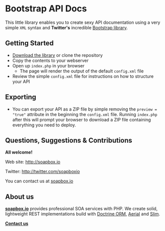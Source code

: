 # Bootstrap API Docs

This little library enables you to create sexy API documentation using a very simple `XML` syntax and **Twitter's** incredible [Bootstrap library](http://twitter.github.com/bootstrap/).

## Getting Started

  - [Download the library](https://github.com/soapbox-io/bootstrap-api/zipball/master) or clone the repository
  - Copy the contents to your webserver
  - Open up `index.php` in your browser
    - The page will render the output of the default `config.xml` file
  - Review the simple `config.xml` file for instructions on how to structure your API

## Exporting

  - You can export your API as a ZIP file by simple removing the `preview = "true"` attribute in the beginning the `config.xml` file. Running `index.php` after this will prompt your browser to download a ZIP file containing everything you need to deploy.


## Questions, Suggestions & Contributions

**All welcome!**

Web site: http://soapbox.io

Twitter: http://twitter.com/soapboxio

You can contact us at [soapbox.io](mailto:danny@soapbox.io)

## About us

[**soapbox.io**](http://soapbox.io) provides professional SOA services with PHP. We create solid, lightweight REST implementations build with [Doctrine ORM](http://www.doctrine-project.org/), [Aerial](https://github.com/aerial-framework/core/) and [Slim](http://www.slimframework.com/).

[**Contact us**](mailto:danny@soapbox.io)